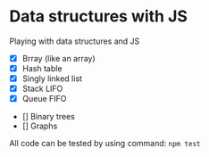 # Data structures with JS
Playing with data structures and JS

- [x] Brray (like an array)
- [x] Hash table
- [x] Singly linked list
- [x] Stack LIFO
- [x] Queue FIFO
- [] Binary trees
- [] Graphs

All code can be tested by using command:
```npm test```
